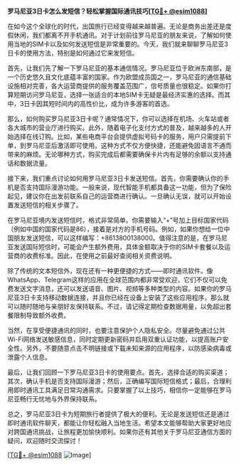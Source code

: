 **罗马尼亚3日卡怎么发短信？轻松掌握国际通讯技巧[[TG💪+ @esim1088](https://t.me/s/esim1088)]**

在如今这个全球化的时代，出国旅行已经变得越来越普遍。无论是商务出差还是度假休闲，我们都离不开手机通讯。对于计划前往罗马尼亚的朋友来说，了解如何使用当地的SIM卡以及如何发送短信是非常重要的。今天，我们就来聊聊罗马尼亚3日卡的使用方法，特别是如何通过它来发短信。

首先，让我们先了解一下罗马尼亚的基本通信情况。罗马尼亚位于欧洲东南部，是一个历史悠久且文化底蕴丰富的国家。作为欧盟成员国之一，罗马尼亚的通信基础设施相对完善，各大运营商提供的服务覆盖范围广，信号质量也很稳定。如果你打算短期访问罗马尼亚，选择一张适合的本地SIM卡无疑是最经济实惠的选择。而其中，3日卡因其短时间内的高性价比，成为许多游客的首选。

那么，如何购买罗马尼亚3日卡呢？通常情况下，你可以选择在机场、火车站或者各大城市的营业厅进行购买。此外，随着电子化支付方式的普及，越来越多的人开始选择在线订购。比如，某些电商平台会提供虚拟号码卡的服务，用户只需提前下单，到罗马尼亚后激活即可使用。这种方式不仅方便快捷，还能避免因语言不通而带来的麻烦。无论哪种方式，购买完成后都需要确保卡片内有足够的余额以支持通话和数据流量。

接下来，我们重点讨论如何用罗马尼亚3日卡发送短信。首先，你需要确认你的手机是否支持国际漫游功能。一般来说，现代智能手机都具备这一功能，但为了保险起见，建议你在出发前联系自己的运营商进行确认。一旦确认无误，就可以开始设置发送短信的相关步骤了。

在罗马尼亚境内发送短信时，格式非常简单。你需要输入“+”号加上目标国家代码（例如中国的国家代码是86），接着是对方的手机号码。例如，如果你想给一位中国朋友发送短信，可以这样编写：+8613800138000。值得注意的是，在罗马尼亚发送国际短信时，可能会产生额外费用，具体金额取决于你的SIM卡套餐以及运营商的收费标准。因此，在使用之前最好查阅相关资费说明。

除了传统的文本短信外，现在还有一种更便捷的方式——即时通讯软件。像WhatsApp、Telegram这样的应用在全球范围内都非常受欢迎，它们不仅可以免费发送文字消息，还可以发送语音、图片、视频等多种类型的内容。如果你的罗马尼亚3日卡支持移动数据连接，并且你已经在设备上安装了这些应用程序，那么就可以随时随地与亲朋好友保持联系。不过，请记得定期检查数据用量，以免超出套餐限制导致额外收费。

当然，在享受便捷通讯的同时，也要注意保护个人隐私安全。尽量避免通过公共Wi-Fi网络发送敏感信息，同时定期更新密码并启用双重认证功能，以提高账户安全性。另外，不要随意点击不明链接或下载未知来源的应用程序，以防感染病毒或泄露个人信息。

最后，让我们回顾一下罗马尼亚3日卡的使用要点。首先，选择合适的购买渠道；其次，确认手机是否支持国际漫游；然后，正确编写国际短信格式；最后，合理利用即时通讯工具满足日常沟通需求。只要掌握了以上技巧，相信你一定能够在罗马尼亚畅行无忧地与外界保持联系。

总之，罗马尼亚3日卡为短期旅行者提供了极大的便利。无论是发送短信还是通过即时通讯软件聊天，都能让你轻松融入当地生活。希望本文能够帮助大家更好地应对跨国通讯挑战，让旅程更加愉快顺利。如果你还有其他关于罗马尼亚通信方面的疑问，欢迎随时交流探讨！

[[TG💪+ @esim1088](https://t.me/s/esim1088) ![Image](https://i.postimg.cc/4NQfJmqS/Snipaste-2025-05-13-00-14-12.png)]